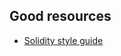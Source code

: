 ## Good resources

* [Solidity style guide](https://docs.soliditylang.org/en/latest/style-guide.html)
